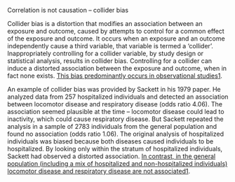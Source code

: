 Correlation is not causation – collider bias


Collider bias is a distortion that modifies an association between an exposure and outcome, caused by attempts to control for a common effect of the exposure and outcome. It occurs when an exposure and an outcome independently cause a third variable, that variable is termed a ‘collider’. Inappropriately controlling for a collider variable, by study design or statistical analysis, results in collider bias. Controlling for a collider can induce a distorted association between the exposure and outcome, when in fact none exists. [This bias predominantly occurs in observational studies](https://catalogofbias.org/biases/collider-bias/)[1](https://catalogofbias.org/biases/collider-bias/).

An example of collider bias was provided by Sackett in his 1979 paper. He analyzed data from 257 hospitalized individuals and detected an association between locomotor disease and respiratory disease (odds ratio 4.06). The association seemed plausible at the time – locomotor disease could lead to inactivity, which could cause respiratory disease. But Sackett repeated the analysis in a sample of 2783 individuals from the general population and found no association (odds ratio 1.06). The original analysis of hospitalized individuals was biased because both diseases caused individuals to be hospitalized. By looking only within the stratum of hospitalized individuals, Sackett had observed a distorted association. [In contrast, in the general population (including a mix of hospitalized and non-hospitalized individuals) locomotor disease and respiratory disease are not associated](https://catalogofbias.org/biases/collider-bias/)[1](https://catalogofbias.org/biases/collider-bias/).


